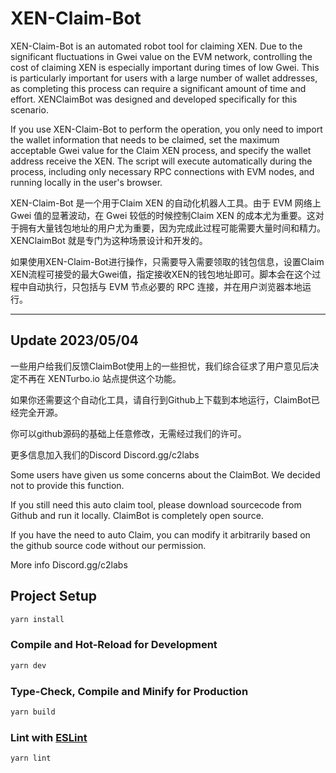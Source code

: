 # XEN-Claim-Bot

XEN-Claim-Bot is an automated robot tool for claiming XEN. Due to the significant fluctuations in Gwei value on the EVM network, controlling the cost of claiming XEN is especially important during times of low Gwei. This is particularly important for users with a large number of wallet addresses, as completing this process can require a significant amount of time and effort. XENClaimBot was designed and developed specifically for this scenario.

If you use XEN-Claim-Bot to perform the operation, you only need to import the wallet information that needs to be claimed, set the maximum acceptable Gwei value for the Claim XEN process, and specify the wallet address receive the XEN. The script will execute automatically during the process, including only necessary RPC connections with EVM nodes, and running locally in the user's browser.

XEN-Claim-Bot 是一个用于Claim XEN 的自动化机器人工具。由于 EVM 网络上 Gwei 值的显著波动，在 Gwei 较低的时候控制Claim XEN 的成本尤为重要。这对于拥有大量钱包地址的用户尤为重要，因为完成此过程可能需要大量时间和精力。 XENClaimBot 就是专门为这种场景设计和开发的。

如果使用XEN-Claim-Bot进行操作，只需要导入需要领取的钱包信息，设置Claim XEN流程可接受的最大Gwei值，指定接收XEN的钱包地址即可。脚本会在这个过程中自动执行，只包括与 EVM 节点必要的 RPC 连接，并在用户浏览器本地运行。

------------------------------
Update 2023/05/04
------------------------------
一些用户给我们反馈ClaimBot使用上的一些担忧，我们综合征求了用户意见后决定不再在 XENTurbo.io 站点提供这个功能。

如果你还需要这个自动化工具，请自行到Github上下载到本地运行，ClaimBot已经完全开源。

你可以github源码的基础上任意修改，无需经过我们的许可。

更多信息加入我们的Discord
Discord.gg/c2labs 

Some users have given us some concerns about the ClaimBot. 
We decided not to provide this function. 

If you still need this auto claim tool, please download sourcecode from Github and run it locally. 
ClaimBot is completely open source.

If you have the need to auto Claim, you can modify it arbitrarily based on the github source code without our permission.

More info
Discord.gg/c2labs 

## Project Setup

```sh
yarn install
```

### Compile and Hot-Reload for Development

```sh
yarn dev
```

### Type-Check, Compile and Minify for Production

```sh
yarn build
```

### Lint with [ESLint](https://eslint.org/)

```sh
yarn lint
```
